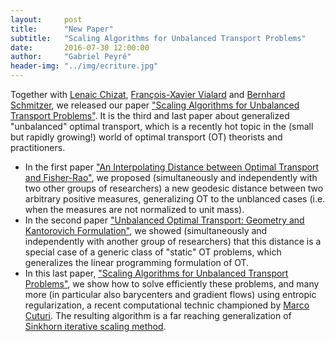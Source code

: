 ```yaml
---
layout:     post
title:      "New Paper"
subtitle:   "Scaling Algorithms for Unbalanced Transport Problems"
date:       2016-07-30 12:00:00
author:     "Gabriel Peyré"
header-img: "../img/ecriture.jpg"
---
```


Together with [Lenaic Chizat](https://www.ceremade.dauphine.fr/~chizat/), [François-Xavier Vialard](https://www.ceremade.dauphine.fr/~vialard/) and [Bernhard Schmitzer](https://www.ceremade.dauphine.fr/~schmitzer/), we released our paper ["Scaling Algorithms for Unbalanced Transport Problems"](http://arxiv.org/abs/1607.05816). It is the third and last paper about generalized "unbalanced" optimal transport, which is a recently hot topic in the (small but rapidly growing!) world of optimal transport (OT) theorists and practitioners.

- In the first paper ["An Interpolating Distance between Optimal Transport and Fisher-Rao"](http://arxiv.org/abs/1506.06430), we proposed (simultaneously and independently with two other groups of researchers) a new geodesic distance between two arbitrary positive measures, generalizing OT to the unblanced cases (i.e. when the measures are not normalized to unit mass).
- In the second paper ["Unbalanced Optimal Transport: Geometry and Kantorovich Formulation"](http://arxiv.org/abs/1508.05216), we showed (simultaneously and independently with another group of researchers) that this distance is a special case of a generic class of "static" OT problems, which generalizes the linear programming formulation of OT.
- In this last paper, ["Scaling Algorithms for Unbalanced Transport Problems"](http://arxiv.org/abs/1607.05816), we show how to solve efficiently these problems, and many more (in particular also barycenters and gradient flows) using entropic regularization, a recent computational technic championed by [Marco Cuturi](https://arxiv.org/abs/1306.0895). The resulting algorithm is a far reaching generalization of [Sinkhorn iterative scaling method](https://en.wikipedia.org/wiki/Sinkhorn%27s_theorem). 
